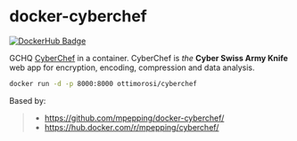 # docker-cyberchef

[![DockerHub Badge](http://dockeri.co/image/ottimorosi/cyberchef)](https://hub.docker.com/r/ottimorosi/cyberchef/)

GCHQ [CyberChef](https://github.com/gchq/CyberChef/) in a container. CyberChef is *the* **Cyber Swiss Army Knife** web app for encryption, encoding, compression and data analysis.

```bash
docker run -d -p 8000:8000 ottimorosi/cyberchef
```

Based by:
> * <https://github.com/mpepping/docker-cyberchef/>
> * <https://hub.docker.com/r/mpepping/cyberchef/>


